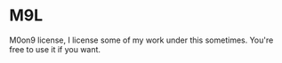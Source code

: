 # M9L  
M0on9 license, I license some of my work under this sometimes. You're free to use it if you want.
